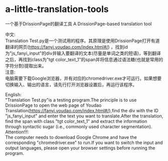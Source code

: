 # a-little-translation-tools
一个基于DrissionPage的翻译工具
A DrissionPage-based translation tool


中文:    
  Translation Test.py是一个测试用的程序。其原理是使用DrissionPage打开有道翻译的网页(https://fanyi.youdao.com/index.html#/) ，找到id为"js_fanyi_input"的div并输入要翻译的文本(尽量是单词之类的短语)，等到翻译之后，再找到class为"tgt color_text_1"的span并将信息通过语法糖(也就是常用的字符分割)提取出来。    
  注意:    
    电脑需要下载Google浏览器，并有对应的chromedriver.exe才可运行。如果想要切换输入、输出的语言，请先行打开浏览器设置后，再运行该程序。


English:    
  "Translation Test.py"is a testing program.The principle is to use DrissionPage to open the web page of Youdao Translation(https://fanyi.youdao.com/index.html#/),find the div with the ID "js_fanyi_input" and enter the text you want to translate.After the translation, find the span with class "tgt color_text_1" and extract the information through syntactic sugar (i.e., commonly used character segmentation).    
  Attention!!!:    
    The computer needs to download Google Chrome and have the corresponding "chromedriver.exe" to run.If you want to switch the input and output languages, please open your browser settings before running the program.
